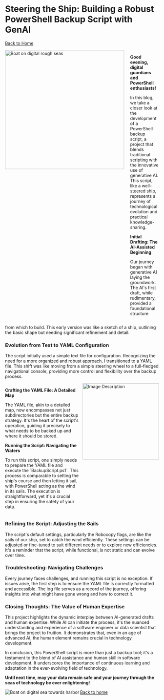 # Steering the Ship: Building a Robust PowerShell Backup Script with GenAI

[Back to Home](index.md)


<div style="display: flex; justify-content: space-between; align-items: flex-start;">
    <img src="backup-images/DALL·E 2024-01-10 21.12.11-Boat_on_digital_rough_seas.png" alt="Boat on digital rough seas" style="margin-right: 20px; width: 390px; height: auto;">
    <div>
        <p><strong>Good evening, digital guardians and PowerShell enthusiasts!</strong></p>
        <p>
            In this blog, we take a closer look at the development of a PowerShell backup script, a project that blends traditional scripting with the innovative use of generative AI. This script, like a well-steered ship, represents a journey of technological evolution and practical knowledge-sharing.
        </p>
    <!-- </div>
    <div> -->
        <p><strong>Initial Drafting: The AI-Assisted Beginning</strong></p>
        <p>
            Our journey began with generative AI laying the groundwork. The AI's first draft, while rudimentary, provided a foundational structure
        </p>
    </div>
        

</div>



<!-- ### **Initial Drafting: The AI-Assisted Beginning** -->

<!-- Our journey began with generative AI laying the groundwork. The AI's first draft, while rudimentary, provided a foundational structure  -->
from which to build. This early version was like a sketch of a ship, outlining the basic shape but needing significant refinement and detail.

### **Evolution from Text to YAML Configuration**

The script initially used a simple text file for configuration. Recognizing the need for a more organized and robust approach, I transitioned to a YAML file. This shift was like moving from a simple steering wheel to a full-fledged navigational console, providing more control and flexibility over the backup process.

<div style="display: flex; align-items: flex-start; flex-direction: row-reverse;">
    <img src="backup-images/DALL·E 2024-01-10 21.54.39-Map_with_route.png" alt="Image Description" style="margin-left: 10px; width: 250px; height: auto;">
    <div>
        <p><strong>Crafting the YAML File: A Detailed Map</strong></p>
        <p>
            The YAML file, akin to a detailed map, now encompasses not just subdirectories but the entire backup strategy. It's the heart of the script's operation, guiding it precisely to what needs to be backed up and where it should be stored.
        </p>
        <p><strong>Running the Script: Navigating the Waters</strong></p>
        <p>
            To run this script, one simply needs to prepare the YAML file and execute the `BackupScript.ps1`. This process is comparable to setting the ship's course and then letting it sail, with PowerShell acting as the wind in its sails. The execution is straightforward, yet it's a crucial step in ensuring the safety of your data.
        </p>
    </div>
</div>

### **Refining the Script: Adjusting the Sails**

The script's default settings, particularly the Robocopy flags, are like the sails of our ship, set to catch the wind efficiently. These settings can be adjusted or fine-tuned to suit different needs or to explore new efficiencies. It's a reminder that the script, while functional, is not static and can evolve over time.

### **Troubleshooting: Navigating Challenges**

Every journey faces challenges, and running this script is no exception. If issues arise, the first step is to ensure the YAML file is correctly formatted and accessible. The log file serves as a record of the journey, offering insights into what might have gone wrong and how to correct it.

### **Closing Thoughts: The Value of Human Expertise**

This project highlights the dynamic interplay between AI-generated drafts and human expertise. While AI can initiate the process, it's the nuanced understanding and experience of a software engineer or data scientist that brings the project to fruition. It demonstrates that, even in an age of advanced AI, the human element remains crucial in technology development.

In conclusion, this PowerShell script is more than just a backup tool; it's a testament to the blend of AI assistance and human skill in software development. It underscores the importance of continuous learning and adaptation in the ever-evolving field of technology.

**Until next time, may your data remain safe and your journey through the seas of technology be ever enlightening!**

<img align="left" src="backup-images\DALL·E 2024-01-10 21.14.42-Boat_on_digital_sea_towards_harbor.png" alt="Boat on digital sea towards harbor" />

[Back to home](index.md)